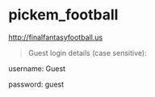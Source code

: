 # pickem_football
http://finalfantasyfootball.us

>Guest login details (case sensitive):

username: Guest

password: guest
